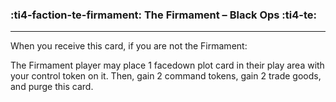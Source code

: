 ### :ti4-faction-te-firmament: __The Firmament – Black Ops__ :ti4-te:

---

When you receive this card, if you are not the Firmament:

The Firmament player may place 1 facedown plot card in their play area with your control token on it.
Then, gain 2 command tokens, gain 2 trade goods, and purge this card.
